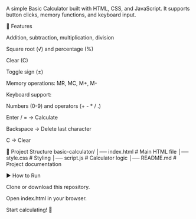 A simple Basic Calculator built with HTML, CSS, and JavaScript.
It supports button clicks, memory functions, and keyboard input.

🚀 Features

Addition, subtraction, multiplication, division

Square root (√) and percentage (%)

Clear (C)

Toggle sign (±)

Memory operations: MR, MC, M+, M-

Keyboard support:

Numbers (0-9) and operators (+ - * / .)

Enter / = → Calculate

Backspace → Delete last character

C → Clear

📂 Project Structure
basic-calculator/
│── index.html     # Main HTML file
│── style.css      # Styling
│── script.js      # Calculator logic
│── README.md      # Project documentation

▶️ How to Run

Clone or download this repository.

Open index.html in your browser.

Start calculating! 🎉